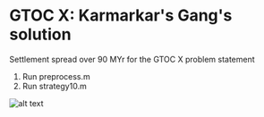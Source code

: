 # GTOC X: Karmarkar's Gang's solution

Settlement spread over 90 MYr for the GTOC X problem statement

1. Run preprocess.m
2. Run strategy10.m

![alt text](https://github.com/visheshv/MATLAB_repo/blob/master/testAnimated.gif)
